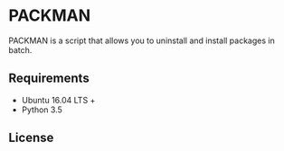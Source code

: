 # PACKMAN

PACKMAN is a script that allows you to uninstall and install packages in batch.

## Requirements
- Ubuntu 16.04 LTS +
- Python 3.5

## License
